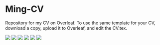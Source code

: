 <!--
 * @Description: 
 * @Author: Ming Fang
 * @Date: 2023-01-01 16:17:58
 * @LastEditors: Ming Fang
 * @LastEditTime: 2025-03-10 23:17:10
-->
# Ming-CV

Repository for my CV on Overleaf. To use the same template for your CV, download a copy, upload it to Overleaf, and edit the CV.tex. 

![](Ming_CV/Ming_CV_Page_1.png)
![](Ming_CV/Ming_CV_Page_2.png)
![](Ming_CV/Ming_CV_Page_3.png)
![](Ming_CV/Ming_CV_Page_4.png)
![](Ming_CV/Ming_CV_Page_5.png)
![](Ming_CV/Ming_CV_Page_6.png)